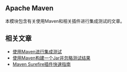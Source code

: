 ## Apache Maven

本模块包含有关使用Maven和相关插件进行集成测试的文章。

## 相关文章

+ [使用Maven进行集成测试](docs/使用Maven进行集成测试.md)
+ [使用Maven构建一个Jar并忽略测试结果](docs/使用Maven构建一个Jar并忽略测试结果.md)
+ [Maven Surefire插件快速指南](docs/Maven-Surefire插件快速指南.md)